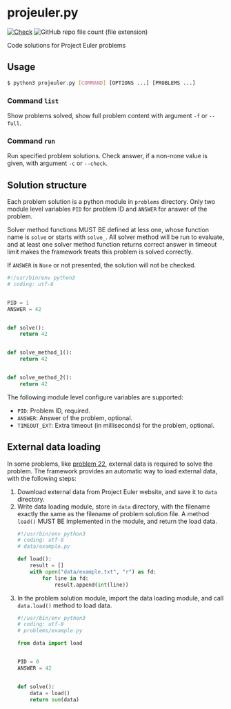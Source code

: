 # projeuler.py

[![Check](https://github.com/flily/projeuler.py/actions/workflows/ci.yaml/badge.svg)](https://github.com/flily/projeuler.py/actions/workflows/ci.yaml)
![GitHub repo file count (file extension)](https://img.shields.io/github/directory-file-count/flily/projeuler.py/problems?label=Solved)

Code solutions for Project Euler problems


## Usage
```bash
$ python3 projeuler.py [COMMAND] [OPTIONS ...] [PROBLEMS ...]
```

### Command `list`

Show problems solved, show full problem content  with argument `-f` or `--full`.

### Command `run`

Run specified problem solutions. Check answer, if a non-none value is given, with argument `-c` or
`--check`.

## Solution structure

Each problem solution is a python module in `problems` directory. Only two module level variables
`PID` for problem ID and `ANSWER` for answer of the problem.

Solver method functions MUST BE defined at less one, whose function name is `solve` or starts with
`solve_`. All solver method will be run to evaluate, and at least one solver method function
returns correct answer in timeout limit makes the framework treats this problem is solved correctly.

If `ANSWER` is `None` or not presented, the solution will not be checked.

```python
#!/usr/bin/env python3
# coding: utf-8


PID = 1
ANSWER = 42


def solve():
    return 42


def solve_method_1():
    return 42


def solve_method_2():
    return 42


```

The following module level configure variables are supported:
- `PID`: Problem ID, required.
- `ANSWER`: Answer of the problem, optional.
- `TIMEOUT_EXT`: Extra timeout (in milliseconds) for the problem, optional.


## External data loading

In some problems, like [problem 22](blob/main/problems/p0022.py), external data is required to
solve the problem. The framework provides an automatic way to load external data, with the
following steps:

1.  Download external data from Project Euler website, and save it to `data` directory.
2.  Write data loading module, store in `data` directory, with the filename exactly the same as
    the filename of problem solution file. A method `load()` MUST BE implemented in the module, and
    return the load data.
    ```python
    #!/usr/bin/env python3
    # coding: utf-8
    # data/example.py
    
    def load():
        result = []
        with open("data/example.txt", "r") as fd:
            for line in fd:
                result.append(int(line))
    ```
3.  In the problem solution module, import the data loading module, and call `data.load()` method to
    load data.
    ```python
    #!/usr/bin/env python3
    # coding: utf-8
    # problems/example.py
    
    from data import load
    
    
    PID = 0
    ANSWER = 42
    
    
    def solve():
        data = load()
        return sum(data)
    ```
